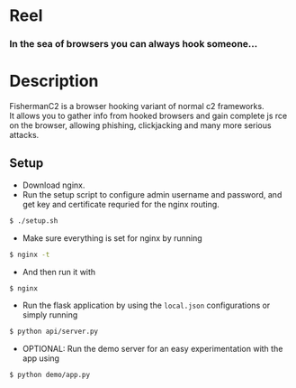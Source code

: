 # Reel
### In the sea of browsers you can always hook someone...

# Description
FishermanC2 is a browser hooking variant of normal c2 frameworks.   
It allows you to gather info from hooked browsers and gain complete js rce on the browser, allowing phishing, clickjacking and many more serious attacks.

## Setup
- Download nginx.
- Run the setup script to configure admin username and password, and get key and certificate requried for the nginx routing.
```bash
$ ./setup.sh
```
- Make sure everything is set for nginx by running
```bash
$ nginx -t
```
- And then run it with
```bash
$ nginx
```
- Run the flask application by using the `local.json` configurations or simply running
```bash
$ python api/server.py
```
- OPTIONAL: Run the demo server for an easy experimentation with the app using
```bash
$ python demo/app.py
```

